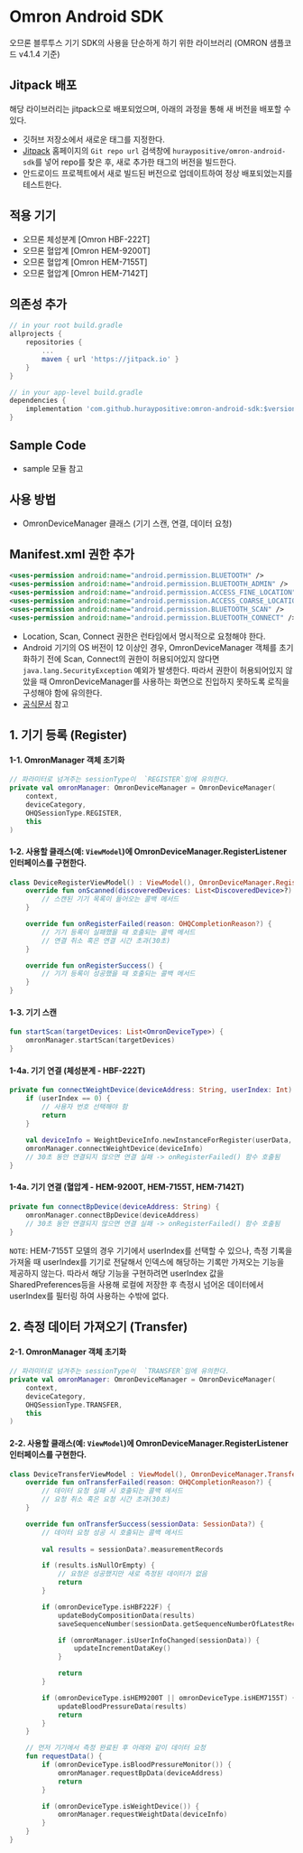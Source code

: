 # Omron Android SDK
오므론 블루투스 기기 SDK의 사용을 단순하게 하기 위한 라이브러리 (OMRON 샘플코드 v4.1.4 기준)

## Jitpack 배포
해당 라이브러리는 jitpack으로 배포되었으며, 아래의 과정을 통해 새 버전을 배포할 수 있다.
- 깃허브 저장소에서 새로운 태그를 지정한다.
- [Jitpack](https://jitpack.io/) 홈페이지의 `Git repo url` 검색창에 `huraypositive/omron-android-sdk`를 넣어 repo를 찾은 후, 새로 추가한 태그의 버전을 빌드한다.
- 안드로이드 프로젝트에서 새로 빌드된 버전으로 업데이트하여 정상 배포되었는지를 테스트한다.

## 적용 기기
- 오므론 체성분계 [Omron HBF-222T]
- 오므론 혈압계 [Omron HEM-9200T]
- 오므론 혈압계 [Omron HEM-7155T]
- 오므론 혈압계 [Omron HEM-7142T]

## 의존성 추가
```gradle
// in your root build.gradle
allprojects {
    repositories {
        ...
        maven { url 'https://jitpack.io' }
    }
}

// in your app-level build.gradle
dependencies {
    implementation 'com.github.huraypositive:omron-android-sdk:$version'
}
```

## Sample Code
- sample 모듈 참고

## 사용 방법
- OmronDeviceManager 클래스 (기기 스캔, 연결, 데이터 요청)

## Manifest.xml 권한 추가
```xml
<uses-permission android:name="android.permission.BLUETOOTH" />
<uses-permission android:name="android.permission.BLUETOOTH_ADMIN" />
<uses-permission android:name="android.permission.ACCESS_FINE_LOCATION" />
<uses-permission android:name="android.permission.ACCESS_COARSE_LOCATION" />
<uses-permission android:name="android.permission.BLUETOOTH_SCAN" />
<uses-permission android:name="android.permission.BLUETOOTH_CONNECT" />

```
- Location, Scan, Connect 권한은 런타임에서 명시적으로 요청해야 한다.
- Android 기기의 OS 버전이 12 이상인 경우, OmronDeviceManager 객체를 초기화하기 전에 Scan, Connect의 권한이 허용되어있지 않다면 `java.lang.SecurityException` 예외가 발생한다. 따라서 권한이 허용되어있지 않았을 때 OmronDeviceManager를 사용하는 화면으로 진입하지 못하도록 로직을 구성해야 함에 유의한다. 
- [공식문서](https://developer.android.com/guide/topics/connectivity/bluetooth/permissionss) 참고

## 1. 기기 등록 (Register)
#### 1-1. OmronManager 객체 초기화
```kotlin
// 파라미터로 넘겨주는 sessionType이  `REGISTER`임에 유의한다.
private val omronManager: OmronDeviceManager = OmronDeviceManager(
    context, 
    deviceCategory,
    OHQSessionType.REGISTER,
    this
)
```

#### 1-2. 사용할 클래스(예: `ViewModel`)에 OmronDeviceManager.RegisterListener 인터페이스를 구현한다.
```kotlin
class DeviceRegisterViewModel() : ViewModel(), OmronDeviceManager.RegisterListener {
    override fun onScanned(discoveredDevices: List<DiscoveredDevice>?) {
        // 스캔된 기기 목록이 들어오는 콜백 메서드
    }

    override fun onRegisterFailed(reason: OHQCompletionReason?) {
        // 기기 등록이 실패했을 때 호출되는 콜백 메서드
        // 연결 취소 혹은 연결 시간 초과(30초)
    }

    override fun onRegisterSuccess() {
        // 기기 등록이 성공했을 때 호출되는 콜백 메서드
    }
}
```

#### 1-3. 기기 스캔
```kotlin
fun startScan(targetDevices: List<OmronDeviceType>) {
    omronManager.startScan(targetDevices)
}
```

#### 1-4a. 기기 연결 (체성분계 - HBF-222T)
```kotlin
private fun connectWeightDevice(deviceAddress: String, userIndex: Int) {
    if (userIndex == 0) {
        // 사용자 번호 선택해야 함
        return
    }
    
    val deviceInfo = WeightDeviceInfo.newInstanceForRegister(userData, deviceAddress, userIndex)
    omronManager.connectWeightDevice(deviceInfo)
    // 30초 동안 연결되지 않으면 연결 실패 -> onRegisterFailed() 함수 호출됨
}
```

#### 1-4a. 기기 연결 (혈압계 - HEM-9200T, HEM-7155T, HEM-7142T)
```kotlin
private fun connectBpDevice(deviceAddress: String) {
    omronManager.connectBpDevice(deviceAddress)
    // 30초 동안 연결되지 않으면 연결 실패 -> onRegisterFailed() 함수 호출됨
}
```
`NOTE`: HEM-7155T 모델의 경우 기기에서 userIndex를 선택할 수 있으나, 측정 기록을 가져올 때 userIndex를 기기로 전달해서 인덱스에 해당하는 기록만 가져오는 기능을 제공하지 않는다. 
따라서 해당 기능을 구현하려면 userIndex 값을 SharedPreferences등을 사용해 로컬에 저장한 후 측정시 넘어온 데이터에서 userIndex를 필터링 하여 사용하는 수밖에 없다.

## 2. 측정 데이터 가져오기 (Transfer)
#### 2-1. OmronManager 객체 초기화
```kotlin
// 파라미터로 넘겨주는 sessionType이  `TRANSFER`임에 유의한다.
private val omronManager: OmronDeviceManager = OmronDeviceManager(
    context,
    deviceCategory,
    OHQSessionType.TRANSFER,
    this
)
```

#### 2-2. 사용할 클래스(예: `ViewModel`)에 OmronDeviceManager.RegisterListener 인터페이스를 구현한다.
```kotlin
class DeviceTransferViewModel : ViewModel(), OmronDeviceManager.TransferListener {
    override fun onTransferFailed(reason: OHQCompletionReason?) {
        // 데이터 요청 실패 시 호출되는 콜백 메서드
        // 요청 취소 혹은 요청 시간 초과(30초)
    }

    override fun onTransferSuccess(sessionData: SessionData?) {
        // 데이터 요청 성공 시 호출되는 콜백 메서드
        
        val results = sessionData?.measurementRecords

        if (results.isNullOrEmpty) {
            // 요청은 성공했지만 새로 측정된 데이터가 없음
            return
        }

        if (omronDeviceType.isHBF222F) {
            updateBodyCompositionData(results)
            saveSequenceNumber(sessionData.getSequenceNumberOfLatestRecord())

            if (omronManager.isUserInfoChanged(sessionData)) {
                updateIncrementDataKey()
            }

            return
        }

        if (omronDeviceType.isHEM9200T || omronDeviceType.isHEM7155T) {
            updateBloodPressureData(results)
            return
        }
    }

    // 먼저 기기에서 측정 완료된 후 아래와 같이 데이터 요청
    fun requestData() {
        if (omronDeviceType.isBloodPressureMonitor()) {
            omronManager.requestBpData(deviceAddress)
            return
        }

        if (omronDeviceType.isWeightDevice()) {
            omronManager.requestWeightData(deviceInfo)
        }
    }
}
```
